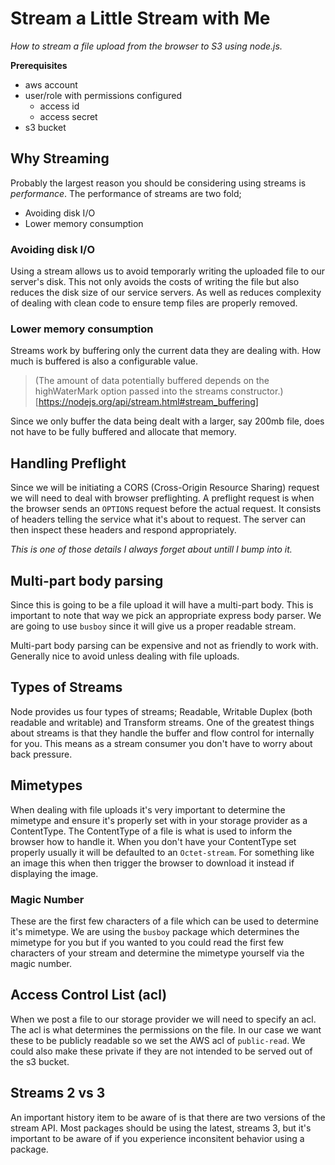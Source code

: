 # Stream a Little Stream with Me
_How to stream a file upload from the browser to S3 using node.js._

__Prerequisites__

- aws account
- user/role with permissions configured
  - access id
  - access secret
- s3 bucket

## Why Streaming
Probably the largest reason you should be considering using streams is _performance_. The performance of streams are two fold;

- Avoiding disk I/O
- Lower memory consumption

### Avoiding disk I/O
Using a stream allows us to avoid temporarly writing the uploaded file to our server's disk. This not only avoids the costs of writing the file but also reduces the disk size of our service servers. As well as reduces complexity of dealing with clean code to ensure temp files are properly removed.

### Lower memory consumption
Streams work by buffering only the current data they are dealing with. How much is buffered is also a configurable value.

> (The amount of data potentially buffered depends on the highWaterMark option passed into the streams constructor.)[https://nodejs.org/api/stream.html#stream_buffering]

Since we only buffer the data being dealt with a larger, say 200mb file, does not have to be fully buffered and allocate that memory.

## Handling Preflight
Since we will be initiating a CORS (Cross-Origin Resource Sharing) request we will need to deal with browser preflighting. A preflight request is when the browser sends an `OPTIONS` request before the actual request. It consists of headers telling the service what it's about to request. The server can then inspect these headers and respond appropriately.

_This is one of those details I always forget about untill I bump into it._

## Multi-part body parsing
Since this is going to be a file upload it will have a multi-part body. This is important to note that way we pick an appropriate express body parser. We are going to use `busboy` since it will give us a proper readable stream.

Multi-part body parsing can be expensive and not as friendly to work with. Generally nice to avoid unless dealing with file uploads.

## Types of Streams
Node provides us four types of streams; Readable, Writable Duplex (both readable and writable) and Transform streams. One of the greatest things about streams is that they handle the buffer and flow control for internally for you. This means as a stream consumer you don't have to worry about back pressure.

## Mimetypes
When dealing with file uploads it's very important to determine the mimetype and ensure it's properly set with in your storage provider as a ContentType. The ContentType of a file is what is used to inform the browser how to handle it. When you don't have your ContentType set properly usually it will be defaulted to an `Octet-stream`. For something like an image this when then trigger the browser to download it instead if displaying the image.

### Magic Number
These are the first few characters of a file which can be used to determine it's mimetype. We are using the `busboy` package which determines the mimetype for you but if you wanted to you could read the first few characters of your stream and determine the mimetype yourself via the magic number.

## Access Control List (acl)
When we post a file to our storage provider we will need to specify an acl. The acl is what determines the permissions on the file. In our case we want these to be publicly readable so we set the AWS acl of `public-read`. We could also make these private if they are not intended to be served out of the s3 bucket.

## Streams 2 vs 3
An important history item to be aware of is that there are two versions of the stream API. Most packages should be using the latest, streams 3, but it's important to be aware of if you experience inconsitent behavior using a package. 
